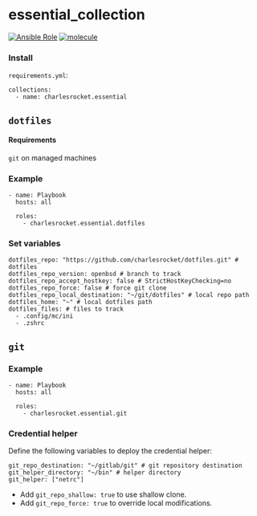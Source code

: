 # essential_collection
[![Ansible Role](https://img.shields.io/ansible/collection/2396)](https://galaxy.ansible.com/charlesrocket/essential)
[![molecule](https://github.com/charlesrocket/essential_collection/actions/workflows/ci.yml/badge.svg?branch=trunk&event=push)](https://github.com/charlesrocket/essential_collection/actions/workflows/ci.yml)

### Install

`requirements.yml`:

```
collections:
  - name: charlesrocket.essential
```

## `dotfiles`
#### Requirements
`git` on managed machines

### Example

```
- name: Playbook
  hosts: all

  roles:
    - charlesrocket.essential.dotfiles
```

### Set variables

```
dotfiles_repo: "https://github.com/charlesrocket/dotfiles.git" # dotfiles
dotfiles_repo_version: openbsd # branch to track
dotfiles_repo_accept_hostkey: false # StrictHostKeyChecking=no
dotfiles_repo_force: false # force git clone
dotfiles_repo_local_destination: "~/git/dotfiles" # local repo path
dotfiles_home: "~" # local dotfiles path
dotfiles_files: # files to track
  - .config/mc/ini
  - .zshrc
```

## `git`
### Example

```
- name: Playbook
  hosts: all

  roles:
    - charlesrocket.essential.git
```

### Credential helper

Define the following variables to deploy the credential helper:

```
git_repo_destination: "~/gitlab/git" # git repository destination
git_helper_directory: "~/bin" # helper directory
git_helper: ["netrc"]
```

* Add `git_repo_shallow: true` to use shallow clone.
* Add `git_repo_force: true` to override local modifications.
